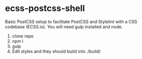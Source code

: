# ecss-postcss-shell
Basic PostCSS setup to facilitate PostCSS and Stylelint with a CSS codebase (ECSS.io). You will need gulp installed and node.

1. clone repo
2. npm i
3. gulp
4. Edit styles and they should build into ./build/
